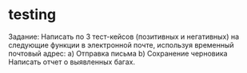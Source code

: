 # testing

Задание: 
Написать по 3 тест-кейсов (позитивных и негативных) на следующие функции в электронной почте, используя временный почтовый адрес: 
a) Отправка письма
b) Сохранение черновика
Написать отчет о выявленных багах.

